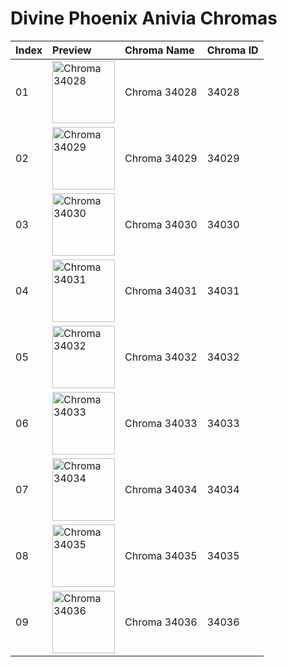 # Divine Phoenix Anivia Chromas

| Index | Preview | Chroma Name | Chroma ID |
|:---|:---|:---|:---|
| 01 | <img src='https://raw.communitydragon.org/latest/plugins/rcp-be-lol-game-data/global/default/v1/champion-chroma-images/34/34028.png' alt='Chroma 34028' width='100'> | Chroma 34028 | 34028 |
| 02 | <img src='https://raw.communitydragon.org/latest/plugins/rcp-be-lol-game-data/global/default/v1/champion-chroma-images/34/34029.png' alt='Chroma 34029' width='100'> | Chroma 34029 | 34029 |
| 03 | <img src='https://raw.communitydragon.org/latest/plugins/rcp-be-lol-game-data/global/default/v1/champion-chroma-images/34/34030.png' alt='Chroma 34030' width='100'> | Chroma 34030 | 34030 |
| 04 | <img src='https://raw.communitydragon.org/latest/plugins/rcp-be-lol-game-data/global/default/v1/champion-chroma-images/34/34031.png' alt='Chroma 34031' width='100'> | Chroma 34031 | 34031 |
| 05 | <img src='https://raw.communitydragon.org/latest/plugins/rcp-be-lol-game-data/global/default/v1/champion-chroma-images/34/34032.png' alt='Chroma 34032' width='100'> | Chroma 34032 | 34032 |
| 06 | <img src='https://raw.communitydragon.org/latest/plugins/rcp-be-lol-game-data/global/default/v1/champion-chroma-images/34/34033.png' alt='Chroma 34033' width='100'> | Chroma 34033 | 34033 |
| 07 | <img src='https://raw.communitydragon.org/latest/plugins/rcp-be-lol-game-data/global/default/v1/champion-chroma-images/34/34034.png' alt='Chroma 34034' width='100'> | Chroma 34034 | 34034 |
| 08 | <img src='https://raw.communitydragon.org/latest/plugins/rcp-be-lol-game-data/global/default/v1/champion-chroma-images/34/34035.png' alt='Chroma 34035' width='100'> | Chroma 34035 | 34035 |
| 09 | <img src='https://raw.communitydragon.org/latest/plugins/rcp-be-lol-game-data/global/default/v1/champion-chroma-images/34/34036.png' alt='Chroma 34036' width='100'> | Chroma 34036 | 34036 |
